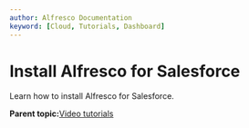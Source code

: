 ```yaml
---
author: Alfresco Documentation
keyword: [Cloud, Tutorials, Dashboard]
---
```


# Install Alfresco for Salesforce

Learn how to install Alfresco for Salesforce.

  

**Parent topic:**[Video tutorials](../topics/salesforce-tutorials.md)

